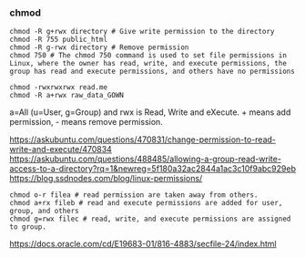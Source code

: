 
### chmod
```
chmod -R g+rwx directory # Give write permission to the directory
chmod -R 755 public_html
chmod -R g-rwx directory # Remove permission
chmod 750 # The chmod 750 command is used to set file permissions in Linux, where the owner has read, write, and execute permissions, the group has read and execute permissions, and others have no permissions

chmod -rwxrwxrwx read.me
chmod -R a+rwx raw_data_GOWN
```

a=All (u=User, g=Group) and rwx is Read, Write and eXecute. + means add permission, - means remove permission.

https://askubuntu.com/questions/470831/change-permission-to-read-write-and-execute/470834
https://askubuntu.com/questions/488485/allowing-a-group-read-write-access-to-a-directory?rq=1&newreg=5f180a32ac2844a1ac3c10f9abc929eb
https://blog.ssdnodes.com/blog/linux-permissions/
```
chmod o-r filea # read permission are taken away from others.
chmod a+rx fileb # read and execute permissions are added for user, group, and others
chmod g=rwx filec # read, write, and execute permissions are assigned to group.
```
https://docs.oracle.com/cd/E19683-01/816-4883/secfile-24/index.html
